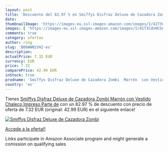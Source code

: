 ```yaml
---
layout: post
title: 'Descuento del 82.97 % en Smiffys Disfraz Deluxe de Cazadora Zombi'
date: 
thumbnailImage: 'https://images-eu.ssl-images-amazon.com/images/I/41T3CdnHCGL._SL200_.jpg'
images: [ 'https://images-eu.ssl-images-amazon.com/images/I/41T3CdnHCGL._SL200_.jpg' ]
comments: true
category: ofertas
author: ring
slug: 'B06WWN1VH2-es'
description:
actualPrice: 7.32 EUR
currency: EUR
price: 7.32
comparePrice: 42.99 EUR
inStock: true
prodname: 'Smiffys Disfraz Deluxe de Cazadora Zombi  Marrón  con Vestido  Chaleco Impreso  Parte de'
country: 'es'
---
```


Tienes [Smiffys Disfraz Deluxe de Cazadora Zombi  Marrón  con Vestido  Chaleco Impreso  Parte de](https://www.amazon.es/dp/B06WWN1VH2/?tag=tolees-21) con un 82.97 % de descuento con precio de oferta de 7.32 EUR (original: 42.99 EUR) en el siguiente enlace!

[![Smiffys Disfraz Deluxe de Cazadora Zombi](https://images-eu.ssl-images-amazon.com/images/I/41T3CdnHCGL._SL200_.jpg)](https://www.amazon.es/dp/B06WWN1VH2/?tag=tolees-21)

[Accede a la oferta!!](https://www.amazon.es/dp/B06WWN1VH2/?tag=tolees-21)

Links participate in Amazon Associate program and might generate a comission on qualifying sales


